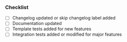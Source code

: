 <!--- 
Describe your PR here 
-->

### Checklist

<!---
Remove items which don't apply to your PR.
-->

- [ ] Changelog updated or skip changelog label added
- [ ] Documentation updated
- [ ] Template tests added for new features
- [ ] Integration tests added or modified for major features
